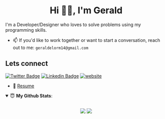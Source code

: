 <h1 align="center">Hi 👋🏼, I'm Gerald</h1>


I'm a Developer/Designer who loves to solve problems using my programming skills.

- 📫 If you'd like to work together or want to start a conversation, reach out to me: `geraldelorm14@gmail.com`





## Lets connect
[![Twitter Badge](https://img.shields.io/twitter/follow/geraldelorm?style=flat-square&labelColor=1ca0f1&logo=twitter&logoColor=white&link=https://twitter.com/geraldelorm)](https://twitter.com/geraldelorm) [![Linkedin Badge](https://img.shields.io/badge/-Gerald%20Gbagbe-blue?style=flat-square&logo=Linkedin&logoColor=white&link=https://www.linkedin.com/in/geraldelorm/)](https://www.linkedin.com/in/geraldelorm/)
[![website](https://img.shields.io/badge/Website-46a2f1.svg?&style=flat-square&logo=Google-Chrome&logoColor=white&link=https://geraldelorm.tech/)](https://geraldelorm.tech/)
- 📄 [Resume](https://docs.google.com/document/d/1XtlS6mGDNBKPTBHRoGBJU2gkk2swU5ZeAlG6h6YYDh4)



<details open>
 <summary> 😇 <b>My Github Stats</b>: </summary>
<br>
<p align = "center">
  <img src = "https://github-readme-stats.vercel.app/api?username=geraldelorm&show_icons=true&theme=tokyonight&line_height=33">
  <img src = "https://github-readme-stats.vercel.app/api/top-langs/?username=geraldelorm&hide=css,java,html&theme=tokyonight">
</p>
</details>
